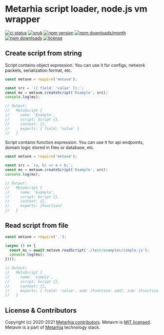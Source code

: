 # Metarhia script loader, node.js vm wrapper

[![ci status](https://github.com/metarhia/metavm/workflows/Testing%20CI/badge.svg)](https://github.com/metarhia/metavm/actions?query=workflow%3A%22Testing+CI%22+branch%3Amaster)
[![snyk](https://snyk.io/test/github/metarhia/metavm/badge.svg)](https://snyk.io/test/github/metarhia/metavm)
[![npm version](https://badge.fury.io/js/metavm.svg)](https://badge.fury.io/js/metavm)
[![npm downloads/month](https://img.shields.io/npm/dm/metavm.svg)](https://www.npmjs.com/package/metavm)
[![npm downloads](https://img.shields.io/npm/dt/metavm.svg)](https://www.npmjs.com/package/metavm)
[![license](https://img.shields.io/badge/license-MIT-blue.svg)](https://github.com/metarhia/metavm/blob/master/LICENSE)

## Create script from string

Script contains object expression. You can use it for configs, network packets,
serialization format, etc.

```js
const metavm = require('metavm');

const src = `({ field: 'value' });`;
const ms = metavm.createScript('Example', src);
console.log(ms);

// Output:
//   MetaScript {
//     name: 'Example',
//     script: Script {},
//     context: {},
//     exports: { field: 'value' }
//   }
```

Script contains function expression. You can use it for api endpoints, domain
logic stored in files or database, etc.

```js
const metavm = require('metavm');

const src = `(a, b) => a + b;`;
const ms = metavm.createScript('Example', src);
console.log(ms);

// Output:
//   MetaScript {
//     name: 'Example',
//     script: Script {},
//     context: {},
//     exports: [Function]
//   }
```

## Read script from file

```js
const metavm = require('.');

(async () => {
  const ms = await metavm.readScript('./test/examples/simple.js');
  console.log(ms);
})();

// Output:
//   MetaScript {
//     name: 'simple',
//     script: Script {},
//     context: {},
//     exports: { field: 'value', add: [Function: add], sub: [Function: sub] }
//   }
```

## License & Contributors

Copyright (c) 2020-2021 [Metarhia contributors](https://github.com/metarhia/metavm/graphs/contributors).
Metavm is [MIT licensed](./LICENSE).\
Metavm is a part of [Metarhia](https://github.com/metarhia) technology stack.
